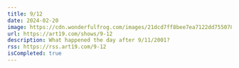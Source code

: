 ```yaml
---
title: 9/12
date: 2024-02-20
image: https://cdn.wonderfulfrog.com/images/21dcd7ff8bee7ea7122dd755078befbef85978d7ee34af54840833a606d375da90a4f8a295842e8d2b58f4db5dfa6a69859a209e3c346f5f268546110b2b6d45.jpeg
url: https://art19.com/shows/9-12
description: What happened the day after 9/11/2001?
rss: https://rss.art19.com/9-12
isCompleted: true
---
```

